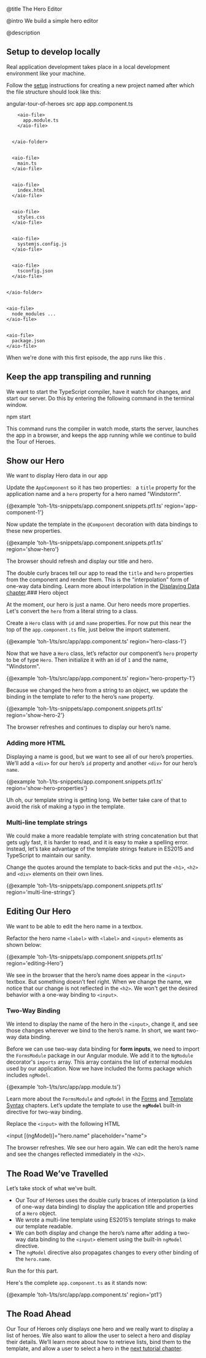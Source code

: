 @title
The Hero Editor

@intro
We build a simple hero editor

@description
## Setup to develop locally
Real application development takes place in a local development environment like your machine.

Follow the [setup](../guide/setup.html) instructions for creating a new project
named <ngio-ex path="angular-tour-of-heroes"></ngio-ex>
after which the file structure should look like this:

<aio-filetree>

  <aio-folder>
    angular-tour-of-heroes
    <aio-folder>
      src
      <aio-folder>
        app
        <aio-file>
          app.component.ts
        </aio-file>


        <aio-file>
          app.module.ts
        </aio-file>


      </aio-folder>


      <aio-file>
        main.ts
      </aio-file>


      <aio-file>
        index.html
      </aio-file>


      <aio-file>
        styles.css
      </aio-file>


      <aio-file>
        systemjs.config.js
      </aio-file>


      <aio-file>
        tsconfig.json
      </aio-file>


    </aio-folder>


    <aio-file>
      node_modules ... 
    </aio-file>


    <aio-file>
      package.json
    </aio-file>


  </aio-folder>


</aio-filetree>

When we're done with this first episode, the app runs like this <live-example></live-example>.

## Keep the app transpiling and running
We want to start the TypeScript compiler, have it watch for changes, and start our server. 
Do this by entering the following command in the terminal window.


<code-example language="sh" class="code-shell">
  npm start  
    
</code-example>

This command runs the compiler in watch mode, starts the server, launches the app in a browser,
and keeps the app running while we continue to build the Tour of Heroes.

## Show our Hero
We want to display Hero data in our app

Update the `AppComponent` so it has two properties: &nbsp; a `title` property for the application name and a `hero` property
for a hero named "Windstorm".


{@example 'toh-1/ts-snippets/app.component.snippets.pt1.ts' region='app-component-1'}

Now update the template in the `@Component` decoration with data bindings to these new properties.


{@example 'toh-1/ts-snippets/app.component.snippets.pt1.ts' region='show-hero'}

The browser should refresh and display our title and hero.

The double curly braces tell our app to read the `title` and `hero` properties from the component and render them.
This is the "interpolation" form of one-way data binding.
Learn more about interpolation in the [Displaying Data chapter](../guide/displaying-data.html).### Hero object

At the moment, our hero is just a name.  Our hero needs more properties.
Let's convert the `hero` from a literal string to a class.

Create a `Hero` class with `id` and `name` properties.
For now put this near the top of the `app.component.ts` file, just below the import statement.


{@example 'toh-1/ts/src/app/app.component.ts' region='hero-class-1'}

Now that we have a `Hero` class, let’s refactor our component’s `hero` property to be of type `Hero`.
Then initialize it with an id of `1` and the name, "Windstorm".


{@example 'toh-1/ts/src/app/app.component.ts' region='hero-property-1'}

Because we changed the hero from a string to an object,
we update the binding in the template to refer to the hero’s `name` property.


{@example 'toh-1/ts-snippets/app.component.snippets.pt1.ts' region='show-hero-2'}

The browser refreshes and continues to display our hero’s name.

### Adding more HTML
Displaying a name is good, but we want to see all of our hero’s properties.
We’ll add a `<div>` for our hero’s `id` property and another `<div>` for our hero’s `name`.


{@example 'toh-1/ts-snippets/app.component.snippets.pt1.ts' region='show-hero-properties'}

Uh oh, our template string is getting long. We better take care of that to avoid the risk of making a typo in the template.

### Multi-line template strings

We could make a more readable template with string concatenation
but that gets ugly fast, it is harder to read, and
it is easy to make a spelling error. Instead,
let’s take advantage of the template strings feature
in ES2015 and TypeScript to maintain our sanity.

Change the quotes around the template to back-ticks and
put the `<h1>`, `<h2>` and `<div>` elements on their own lines.


{@example 'toh-1/ts-snippets/app.component.snippets.pt1.ts' region='multi-line-strings'}


## Editing Our Hero

We want to be able to edit the hero name in a textbox.

Refactor the hero name `<label>` with `<label>` and `<input>` elements as shown below:


{@example 'toh-1/ts-snippets/app.component.snippets.pt1.ts' region='editing-Hero'}

We see in the browser that the hero’s name does appear in the `<input>` textbox.
But something doesn’t feel right.
When we change the name, we notice that our change
is not reflected in the `<h2>`. We won't get the desired behavior
with a one-way binding to `<input>`.

### Two-Way Binding

We intend to display the name of the hero in the `<input>`, change it,
and see those changes wherever we bind to the hero’s name.
In short, we want two-way data binding.

Before we can use two-way data binding for **form inputs**, we need to import the `FormsModule`
package in our Angular module. We add it to the `NgModule` decorator's `imports` array. This array contains the list
of external modules used by our application.
Now we have included the forms package which includes `ngModel`.


{@example 'toh-1/ts/src/app/app.module.ts'}


Learn more about the `FormsModule` and `ngModel` in the
[Forms](../guide/forms.html#ngModel) and
[Template Syntax](../guide/template-syntax.html#ngModel) chapters.
Let’s update the template to use the  **`ngModel`** built-in directive for two-way binding.

Replace the `<input>` with the following HTML

<code-example language="html">
  &lt;input [(ngModel)]="hero.name" placeholder="name">  
    
</code-example>

The browser refreshes. We see our hero again. We can edit the hero’s name and
see the changes reflected immediately in the `<h2>`.

## The Road We’ve Travelled
Let’s take stock of what we’ve built.

* Our Tour of Heroes uses the double curly braces of interpolation (a kind of one-way data binding)
to display the application title and properties of a `Hero` object.
* We wrote a multi-line template using ES2015’s template strings to make our template readable.
* We can both display and change the hero’s name after adding a two-way data binding to the `<input>` element
using the built-in `ngModel` directive.
* The `ngModel` directive also propagates changes to every other binding of the `hero.name`.

Run the <live-example></live-example> for this part.

Here's the complete `app.component.ts` as it stands now:


{@example 'toh-1/ts/src/app/app.component.ts' region='pt1'}


## The Road Ahead
Our Tour of Heroes only displays one hero and we really want to display a list of heroes.
We also want to allow the user to select a hero and display their details.
We’ll learn more about how to retrieve lists, bind them to the
template, and allow a user to select a hero in the
[next tutorial chapter](./toh-pt2.html).